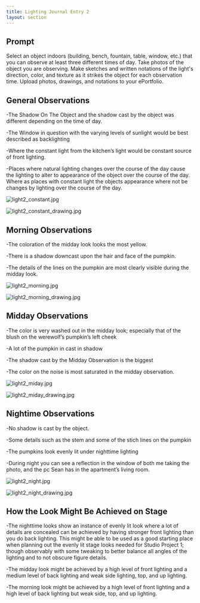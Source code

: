 ```yaml
---
title: Lighting Journal Entry 2
layout: section
---
```




## Prompt

Select an object indoors (building, bench, fountain, table, window, etc.) that you can observe at least three different times of day. Take photos of the object you are observing. Make sketches and written notations of the light's direction, color, and texture as it strikes the object for each observation time. Upload photos, drawings, and notations to your ePortfolio.

## General Observations

-The Shadow On The Object and the shadow cast by the object was different depending on the time of day. 

-The Window in question with the varying levels of sunlight would be best described as backlighting

-Where the constant light from the kitchen’s light would be constant source of front lighting.

-Places where natural lighting changes over the course of the day cause the lighting to alter to appearance of the object over the course of the day. Where as places with constant light the objects appearance where not be changes by lighting over the course of the day.

![light2_constant.jpg](/light2_constant.jpg)

![light2_constant_drawing.jpg](/light2_constant_drawing.jpg)




## Morning Observations



-The coloration of the midday look looks the most yellow.

-There is a shadow downcast upon the hair and face of the pumpkin.

-The details of the lines on the pumpkin are most clearly visible during the midday look.






![light2_morning.jpg](/light2_morning.jpg)



![light2_morning_drawing.jpg](/light2_morning_drawing.jpg)



## Midday Observations



-The color is very washed out in the midday look; especially that of the blush on the werewolf’s pumpkin’s left cheek

-A lot of the pumpkin in cast in shadow

-The shadow cast by the Midday Observation is the biggest

-The color on the noise is most saturated in the midday observation.




![light2_miday.jpg](/light2_miday.jpg)



![light2_miday_drawing.jpg](/light2_miday_drawing.jpg)



## Nightime Observations



-No shadow is cast by the object.

-Some details such as the stem and some of the stich lines on the pumpkin

-The pumpkins look evenly lit under nighttime lighting

-During night you can see a reflection in the window of both me taking the photo, and the pc Sean has in the apartment’s living room.



![light2_night.jpg](/light2_night.jpg)



![light2_night_drawing.jpg](/light2_night_drawing.jpg)



## How the Look Might Be Achieved on Stage

-The nighttime looks show an instance of evenly lit look where a lot of details are concealed can be achieved by having stronger front lighting than you do back lighting. This might be able to be used as a good starting place when planning out the evenly lit stage looks needed for Studio Project 1; though observably with some tweaking to better balance all angles of the lighting and to not obscure figure details.

-The midday look might be achieved by a high level of front lighting and a medium level of back lighting and weak side lighting, top, and up lighting.

-The morning look might be achieved by a high level of front lighting and a high level of back lighting but weak side, top, and up lighting.
